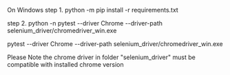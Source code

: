 On Windows
step 1. python -m pip install -r requirements.txt

step 2. python -n pytest --driver Chrome --driver-path selenium_driver/chromedriver_win.exe

pytest --driver Chrome --driver-path selenium_driver/chromedriver_win.exe

Please Note the chrome driver in folder "selenium_driver" must be compatible with installed chrome version
